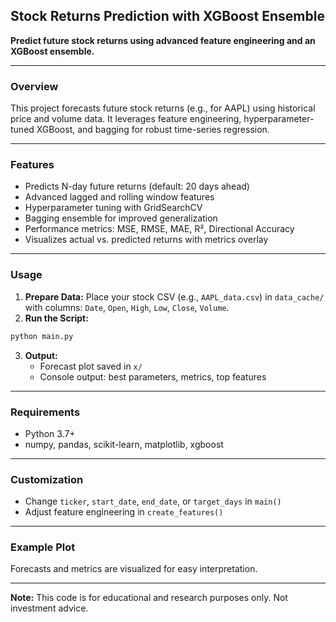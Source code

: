 ## Stock Returns Prediction with XGBoost Ensemble

**Predict future stock returns using advanced feature engineering and an XGBoost ensemble.**

---

### **Overview**

This project forecasts future stock returns (e.g., for AAPL) using historical price and volume data. It leverages feature engineering, hyperparameter-tuned XGBoost, and bagging for robust time-series regression.

---

### **Features**

- Predicts N-day future returns (default: 20 days ahead)
- Advanced lagged and rolling window features
- Hyperparameter tuning with GridSearchCV
- Bagging ensemble for improved generalization
- Performance metrics: MSE, RMSE, MAE, R², Directional Accuracy
- Visualizes actual vs. predicted returns with metrics overlay

---

### **Usage**

1. **Prepare Data:**
   Place your stock CSV (e.g., `AAPL_data.csv`) in `data_cache/` with columns: `Date`, `Open`, `High`, `Low`, `Close`, `Volume`.
2. **Run the Script:**

```bash
python main.py
```

3. **Output:**
   - Forecast plot saved in `x/`
   - Console output: best parameters, metrics, top features

---

### **Requirements**

- Python 3.7+
- numpy, pandas, scikit-learn, matplotlib, xgboost

---

### **Customization**

- Change `ticker`, `start_date`, `end_date`, or `target_days` in `main()`
- Adjust feature engineering in `create_features()`

---

### **Example Plot**

Forecasts and metrics are visualized for easy interpretation.

---

**Note:** This code is for educational and research purposes only. Not investment advice.
